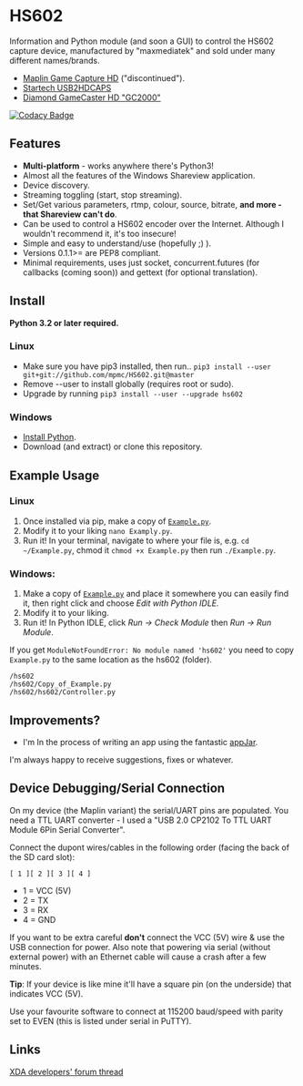 # HS602

Information and Python module (and soon a GUI) to control the HS602 capture device, manufactured by "maxmediatek" and sold under many different names/brands.

* [Maplin Game Capture HD](http://www.maplin.co.uk/p/maplin-game-capture-hd-a84qu)  ("discontinued").
* [Startech USB2HDCAPS](https://www.startech.com/uk/AV/Converters/Video/standalone-video-capture-device~USB2HDCAPS)
* [Diamond GameCaster HD "GC2000"](http://www.diamondmm.com/diamond-gc2000-video-capture-edit-stream.html)

[![Codacy Badge](https://api.codacy.com/project/badge/Grade/b1ee4a339ae24f919f12cee209f3bec0)](https://www.codacy.com/app/hello_58/HS602?utm_source=github.com&utm_medium=referral&utm_content=mpmc/HS602&utm_campaign=badger)

## Features

* **Multi-platform** - works anywhere there's Python3!
* Almost all the features of the Windows Shareview application.
* Device discovery.
* Streaming toggling (start, stop streaming).
* Set/Get various parameters, rtmp, colour, source, bitrate, **and more - that Shareview can't do**.
* Can be used to control a HS602 encoder over the Internet. Although I wouldn't recommend it, it's too insecure!
* Simple and easy to understand/use (hopefully ;) ).
* Versions 0.1.1>= are PEP8 compliant.
* Minimal requirements, uses just socket, concurrent.futures (for callbacks (coming soon)) and gettext (for optional translation).

## Install

**Python 3.2 or later required.**

### Linux

* Make sure you have pip3 installed, then run.. ```pip3 install --user git+git://github.com/mpmc/HS602.git@master```
* Remove --user to install globally (requires root or sudo).
* Upgrade by running ```pip3 install --user --upgrade hs602```

### Windows

* [Install Python](https://www.python.org/downloads/windows/).
* Download (and extract) or clone this repository.


## Example Usage

### Linux

1. Once installed via pip, make a copy of [```Example.py```](https://raw.githubusercontent.com/mpmc/HS602/master/hs602/Example.py).
2. Modify it to your liking ```nano Examply.py```.
3. Run it! In your terminal, navigate to where your file is, e.g. ```cd ~/Example.py```, chmod it ```chmod +x Example.py``` then run ```./Example.py```.

### Windows:

1. Make a copy of [```Example.py```](https://raw.githubusercontent.com/mpmc/HS602/master/hs602/Example.py) and place it somewhere you can easily find it, then right click and choose *Edit with Python IDLE.*
2. Modify it to your liking.
3. Run it! In Python IDLE, click *Run -> Check Module*  then *Run -> Run Module*.

If you get ```ModuleNotFoundError: No module named 'hs602'``` you need to copy ```Example.py``` to the same location as the hs602 (folder).

```
/hs602
/hs602/Copy_of_Example.py
/hs602/hs602/Controller.py
```

## Improvements?

* I'm In the process of writing an app using the fantastic [appJar](http://github.com/jarvisteach/appjar).

I'm always happy to receive suggestions, fixes or whatever.

## Device Debugging/Serial Connection

On my device (the Maplin variant) the serial/UART pins are populated. You need a TTL UART converter - I used a "USB 2.0 CP2102 To TTL UART Module 6Pin Serial Converter".

Connect the dupont wires/cables in the following order (facing the back of the SD card slot):

```[ 1 ][ 2 ][ 3 ][ 4 ]```

* 1 = VCC (5V)
* 2 = TX
* 3 = RX
* 4 = GND

If you want to be extra careful **don't** connect the VCC (5V) wire & use the USB connection for power. Also note that powering via serial (without external power) with an Ethernet cable will cause a crash after a few minutes.

**Tip**: If your device is like mine it'll have a square pin (on the underside) that indicates VCC (5V).

Use your favourite software to connect at 115200 baud/speed with parity set to EVEN (this is listed under serial in PuTTY).

## Links
[XDA developers' forum thread](https://forum.xda-developers.com/hardware-hacking/hardware/easily-moddable-hdmi-capture-box-t2988451)
